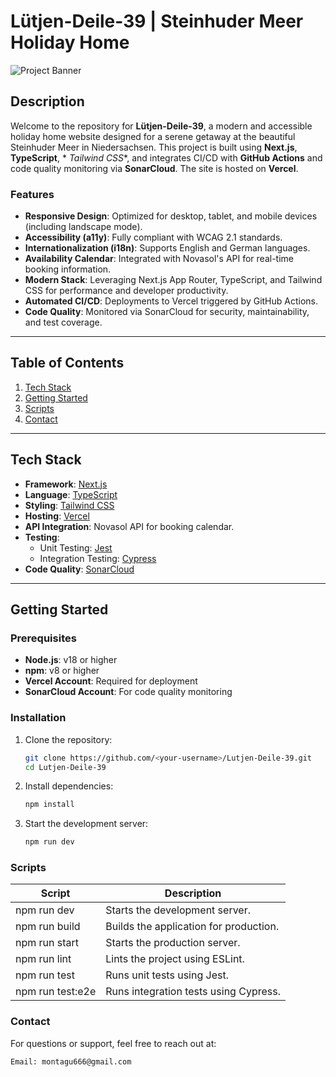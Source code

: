 # **Lütjen-Deile-39 | Steinhuder Meer Holiday Home**

![Project Banner](https://your-domain.com/images/project-banner.jpg) <!-- Replace with a real image -->

## **Description**

Welcome to the repository for **Lütjen-Deile-39**, a modern and accessible holiday home website designed for a serene
getaway at the beautiful Steinhuder Meer in Niedersachsen. This project is built using **Next.js**, **TypeScript**, *
*Tailwind CSS**, and integrates CI/CD with **GitHub Actions** and code quality monitoring via **SonarCloud**. The site
is hosted on **Vercel**.

### **Features**

- **Responsive Design**: Optimized for desktop, tablet, and mobile devices (including landscape mode).
- **Accessibility (a11y)**: Fully compliant with WCAG 2.1 standards.
- **Internationalization (i18n)**: Supports English and German languages.
- **Availability Calendar**: Integrated with Novasol's API for real-time booking information.
- **Modern Stack**: Leveraging Next.js App Router, TypeScript, and Tailwind CSS for performance and developer
  productivity.
- **Automated CI/CD**: Deployments to Vercel triggered by GitHub Actions.
- **Code Quality**: Monitored via SonarCloud for security, maintainability, and test coverage.

---

## **Table of Contents**

1. [Tech Stack](#tech-stack)
2. [Getting Started](#getting-started)
3. [Scripts](#scripts)
4. [Contact](#contact)

---

## **Tech Stack**

- **Framework**: [Next.js](https://nextjs.org/)
- **Language**: [TypeScript](https://www.typescriptlang.org/)
- **Styling**: [Tailwind CSS](https://tailwindcss.com/)
- **Hosting**: [Vercel](https://vercel.com/)
- **API Integration**: Novasol API for booking calendar.
- **Testing**:
    - Unit Testing: [Jest](https://jestjs.io/)
    - Integration Testing: [Cypress](https://www.cypress.io/)
- **Code Quality**: [SonarCloud](https://sonarcloud.io/)

---

## **Getting Started**

### **Prerequisites**

- **Node.js**: v18 or higher
- **npm**: v8 or higher
- **Vercel Account**: Required for deployment
- **SonarCloud Account**: For code quality monitoring

### **Installation**

1. Clone the repository:
   ```bash
   git clone https://github.com/<your-username>/Lutjen-Deile-39.git
   cd Lutjen-Deile-39
    ```
2. Install dependencies:
    ```bash
    npm install
    ```
3. Start the development server:
    ```bash
    npm run dev
    ```

### **Scripts**

| Script           | Description                            |
|------------------|----------------------------------------|
| npm run dev      | Starts the development server.         |
| npm run build    | Builds the application for production. |                                |
| npm run start    | Starts the production server.          |
| npm run lint     | Lints the project using ESLint.        |
| npm run test     | Runs unit tests using Jest.            |
| npm run test:e2e | Runs integration tests using Cypress.  |

### **Contact**

For questions or support, feel free to reach out at:

    Email: montagu666@gmail.com
